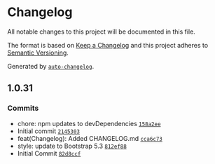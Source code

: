 # Changelog

All notable changes to this project will be documented in this file.

The format is based on [Keep a Changelog](https://keepachangelog.com/en/1.0.0/)
and this project adheres to [Semantic Versioning](https://semver.org/spec/v2.0.0.html).

Generated by [`auto-changelog`](https://github.com/CookPete/auto-changelog).

## 1.0.31

### Commits

- chore: npm updates to devDependencies [`158a2ee`](https://github.com/UtahGooner/product-master/commit/158a2ee56dff1c1a6ba295f54741893fd37bd6b0)
- Initial commit [`2145303`](https://github.com/UtahGooner/product-master/commit/2145303502b43acb307a976f1885d5258dc0ec63)
- feat(Changelog): Added CHANGELOG.md [`cca6c73`](https://github.com/UtahGooner/product-master/commit/cca6c736ba805836344e4121064626105ac787e2)
- style: update to Bootstrap 5.3 [`812ef88`](https://github.com/UtahGooner/product-master/commit/812ef88c09f743bcca45eaa56102764cd58877a3)
- Initial Commit [`82d8ccf`](https://github.com/UtahGooner/product-master/commit/82d8ccfbddaff41cea7b71d99004e46af26742c9)
